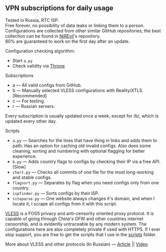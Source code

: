 ## VPN subscriptions for daily usage
Tested in Russia, RTC ISP.  
Free forever, no possibility of data leaks or linking them to a person.  
Configurations are collected from other similar GitHub repositories; the best collection can be found in [NiREvil](https://github.com/NiREvil/vless?tab=readme-ov-file#xray)'s repository.  
80% are guaranteed to work on the first day after an update.

Configuration checking algorithm:
- Start `a.py`
- Check validity via [Throne](https://github.com/throneproj/Throne)

Subscriptions
- a — All valid configs from GitHub.
- b — Manually selected VLESS configurations with Reality/XTLS. [Recommended]
- c — For testing.
- r — Russian servers.

Every subscription is usually updated once a week, except for /b/, which is updated every other day.

Scripts
- `a.py` — Searches for the lines that have thing in links and adds them to path. Has an option for caching old invalid configs. Also does some cleaning, sorting and numbering with optional flagging for better experience.
- `b.py` — Adds country flags to configs by checking their IP via a free API. [Slow]
- `chart.py` — Checks all commits of one file for the most long-working and stable configs.
- `flagsort.py` — Separates by flag when you need configs only from one country.
- `ispfinder.py` — Sorts configs by their ISP.
- `siteparse.py` — One website always changes it's domain, and when I locate it, I scrape all configs from it with this script.

[VLESS](https://github.com/v2fly/v2ray-core) is a FOSS privacy and anti-censority oriented proxy protocol. It is capable of going through China's GFW and other countries internet censorship, and is evidently untraceable by any modern system. The configurations here are also completely private if used with HTTPS. If I ever stop support, you are free to get the scripts that I use in the [scripts](https://github.com/y9felix/s/tree/main/scripts) folder.

More about VLESS and other protocols (In Russian) — [Article](https://habr.com/ru/articles/727868/) || [Video](https://www.youtube.com/watch?v=Ajy1lS9qJbs)
